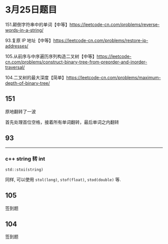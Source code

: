 # 3月25日题目

151.颠倒字符串中的单词【中等】https://leetcode-cn.com/problems/reverse-words-in-a-string/

93.复原 IP 地址【中等】https://leetcode-cn.com/problems/restore-ip-addresses/

105.从前序与中序遍历序列构造二叉树【中等】https://leetcode-cn.com/problems/construct-binary-tree-from-preorder-and-inorder-traversal/

104.二叉树的最大深度【简单】https://leetcode-cn.com/problems/maximum-depth-of-binary-tree/

## 151

原地翻转了一波

首先处理首位空格，接着所有单词翻转，最后单词之内翻转

## 93

---

### c++ string 转 int

`std::stoi(string)`

同样, 可以使用 `stol(long)`, `stof(float)`, `stod(double)` 等.

## 105

签到题

## 104

签到题
